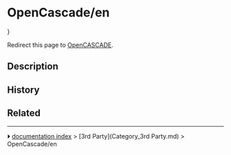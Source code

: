 # OpenCascade/en
}

Redirect this page to [OpenCASCADE](OpenCASCADE.md).

## Description




## History

## Related



---
⏵ [documentation index](../README.md) > [3rd Party](Category_3rd Party.md) > OpenCascade/en
